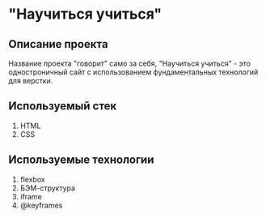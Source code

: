 # "Научиться учиться"
## Описание проекта
Название проекта "говорит" само за себя, "Научиться учиться" - это одностроничный сайт с использованием фундаментальных технологий для верстки.
## Используемый стек
1. HTML
2. CSS
## Используемые технологии
1. flexbox
2. БЭМ-структура
3. iframe
4. @keyframes
